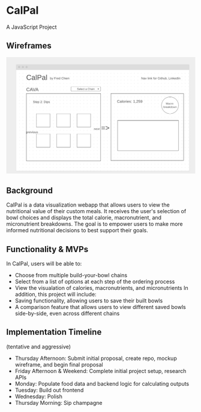 
# CalPal

A JavaScript Project

## Wireframes

<img src="./wireframe.png" width="600" alt="CalPal wireframe rendering">

## Background

CalPal is a data visualization webapp that allows users to view the nutritional value of their custom meals.
It receives the user's selection of bowl choices and displays the total calorie, macronutrient, and micronutrient breakdowns.
The goal is to empower users to make more informed nutritional decisions to best support their goals.

## Functionality & MVPs

In CalPal, users will be able to:
 - Choose from multiple build-your-bowl chains
 - Select from a list of options at each step of the ordering process
 - View the visualation of calories, macronutrients, and micronutrients 
In addition, this project will include:
 - Saving functionality, allowing users to save their built bowls
 - A comparison feature that allows users to view different saved bowls side-by-side, even across different chains

## Implementation Timeline
(tentative and aggressive)
 - Thursday Afternoon: Submit initial proposal, create repo, mockup wireframe, and begin final proposal
 - Friday Afternoon & Weekend: Complete initial project setup, research APIs
 - Monday: Populate food data and backend logic for calculating outputs
 - Tuesday: Build out frontend
 - Wednesday: Polish
 - Thursday Morning: Sip champagne